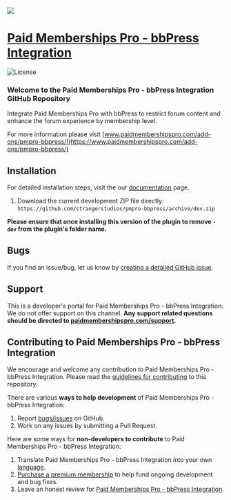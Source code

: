 ![](pmpro-bbpress-banner.png)

# [Paid Memberships Pro - bbPress Integration](https://www.paidmembershipspro.com/add-ons/pmpro-bbpress/) #
[comment]: # (Generate badges from shields.io, only works for .org plugins to get other stats etc. We'd have to create our own endpoints for Premium plugins)

![License](https://img.shields.io/badge/license-GPL--2.0%2B-red.svg?style=flat-square)

### Welcome to the Paid Memberships Pro - bbPress Integration GitHub Repository
Integrate Paid Memberships Pro with bbPress to restrict forum content and enhance the forum experience by membership level.

For more information please visit [www.paidmembershipspro.com/add-ons/pmpro-bbpress/](https://www.paidmembershipspro.com/add-ons/pmpro-bbpress/)

## Installation ##
For detailed installation steps, visit the our [documentation](https://www.paidmembershipspro.com/add-ons/pmpro-bbpress/) page.

1. Download the current development ZIP file directly: `https://github.com/strangerstudios/pmpro-bbpress/archive/dev.zip`

**Please ensure that once installing this version of the plugin to remove `-dev` from the plugin's folder name.**

## Bugs ##
If you find an issue/bug, let us know by [creating a detailed GitHub issue](https://github.com/strangerstudios/pmpro-bbpress/issues/new).

## Support ##
This is a developer's portal for Paid Memberships Pro - bbPress Integration. We do not offer support on this channel. **Any support related questions should be directed to [paidmembershipspro.com/support](https://www.paidmembershipspro.com/support).**

## Contributing to Paid Memberships Pro - bbPress Integration ##
We encourage and welcome any contribution to Paid Memberships Pro - bbPress Integration. Please read the [guidelines for contributing](https://github.com/strangerstudios/pmpro-bbpress/blob/dev/.github/CONTRIBUTING.md) to this repository.

There are various **ways to help development** of Paid Memberships Pro - bbPress Integration:

1. Report [bugs/issues](https://github.com/strangerstudios/pmpro-bbpress/issues/new) on GitHub.
2. Work on any issues by submitting a Pull Request.

Here are some ways for **non-developers to contribute** to Paid Memberships Pro - bbPress Integration:

1. Translate Paid Memberships Pro - bbPress Integration into your own [language](https://www.paidmembershipspro.com/paid-memberships-pro-in-your-language/).
2. [Purchase a premium membership](https://paidmembershipspro.com/pricing/) to help fund ongoing development and bug fixes.
3. Leave an honest review for [Paid Memberships Pro - bbPress Integration](https://www.paidmembershipspro.com/submit-testimonial/).
